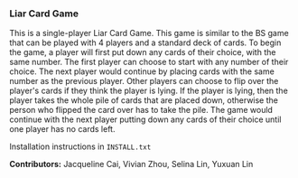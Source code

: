 ### Liar Card Game

This is a single-player Liar Card Game. This game is similar to the BS game that can be played with 4 players and a standard deck of cards. To begin the game, a player will first put down any cards of their choice, with the same number. The first player can choose to start with any number of their choice. The next player would continue by placing cards with the same number as the previous player. Other players can choose to flip over the player's cards if they think the player is lying. If the player is lying, then the player takes the whole pile of cards that are placed down, otherwise the person who flipped the card over has to take the pile. The game would continue with the next player putting down any cards of their choice until one player has no cards left.

Installation instructions in `INSTALL.txt`

**Contributors:** Jacqueline Cai, Vivian Zhou, Selina Lin, Yuxuan Lin
